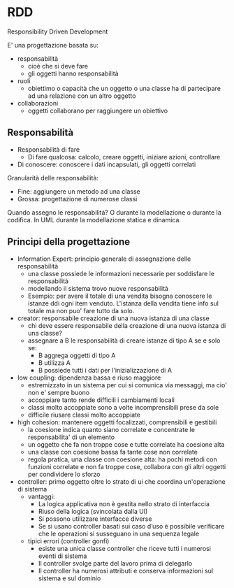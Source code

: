 # RDD

Responsibility Driven Development

E' una progettazione basata su:

* responsabilità
	* cioè che si deve fare
	* gli oggetti hanno responsabilità
* ruoli
	* obiettimo o capacità che un oggetto o una classe ha di partecipare ad una relazione con un altro oggetto
* collaborazioni
	* oggetti collaborano per raggiungere un obiettivo

## Responsabilità

* Responsabilità di fare
	* Di fare qualcosa: calcolo, creare oggetti, iniziare azioni, controllare
* Di conoscere: conoscere i dati incapsulati, gli oggetti correlati

Granularità delle responsabilità:

* Fine: aggiungere un metodo ad una classe
* Grossa: progettazione di numerose classi

Quando assegno le responsabilità? O durante la modellazione o durante la codifica. In UML durante la modellazione statica e dinamica.

## Principi della progettazione

* Information Expert: principio generale di assegnazione delle responsabilità
	* una classe possiede le informazioni necessarie per soddisfare le responsabilità
	* modellando il sistema trovo nuove responsabilità
	* Esempio: per avere il totale di una vendita bisogna conoscere le istanze ddi ogni item venduto. L'istanza della vendita tiene info sul totale ma non puo' fare tutto da solo.
* creator: responsabile creazione di una nuova istanza di una classe
	* chi deve essere responsabile della creazione di una nuova istanza di una classe?
	* assegnare a B le responsabilità di creare istanze di tipo A se e solo se:
		* B aggrega oggetti di tipo A
 		* B utilizza A
 		* B possiede tutti i dati per l'inizializzazione di A
* low coupling: dipendenza bassa e riuso maggiore
	* estremizzato in un sistema per cui si comunica via messaggi, ma cio' non e' sempre buono
	* accoppiare tanto rende difficili i cambiamenti locali
	* classi molto accoppiate sono a volte incomprensibili prese da sole
	* difficile riusare classi molto accoppiate
* high cohesion: mantenere oggetti focalizzati, comprensibili e gestibili
	* la coesione indica quanto siano correlate e concentrate le responsabilita' di un elemento
	* un oggetto che fa non troppe cose e tutte correlate ha coesione alta
	* una classe con coesione bassa fa tante cose non correlate
	* regola pratica, una classe con coesione alta: ha pochi metodi con funzioni correlate e non fa troppe cose, collabora con gli altri oggetti per condividere lo sforzo
* controller: primo oggetto oltre lo strato di ui che coordina un'operazione di sistema
	* vantaggi:
		* La logica applicativa non è gestita nello strato di interfaccia
		* Riuso della logica (svincolata dalla UI)
		* Si possono utilizzare interfacce diverse
		* Se si usano controller basati sui caso d’uso è possibile verificare che le operazioni si susseguano in una sequenza legale
	* tipici errori (controller gonfi)
		* esiste una unica classe controller che riceve tutti i numerosi eventi di sistema
		* Il controller svolge parte del lavoro prima di delegarlo
		* Il controller ha numerosi attributi e conserva informazioni sul sistema e sul dominio
